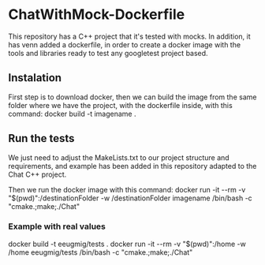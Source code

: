 # ChatWithMock-Dockerfile
 This repository has a C++ project that it's tested with mocks. In addition, it has venn added a dockerfile, in order to create a docker image with the tools and libraries ready to test any googletest project based.

## Instalation
 First step is to download docker, then we can build the image from the same folder where we have the project, with the dockerfile inside, with this command: docker build -t imagename .

## Run the tests
 We just need to adjust the MakeLists.txt to our project structure and requirements, and example has been added in this repository adapted to the Chat C++ project.

 Then we run the docker image with this command: docker run -it --rm -v "$(pwd)":/destinationFolder -w /destinationFolder imagename /bin/bash -c "cmake.;make;./Chat"

### Example with real values
 docker build -t eeugmig/tests .
 docker run -it --rm -v "$(pwd)":/home -w /home eeugmig/tests /bin/bash -c "cmake.;make;./Chat"
